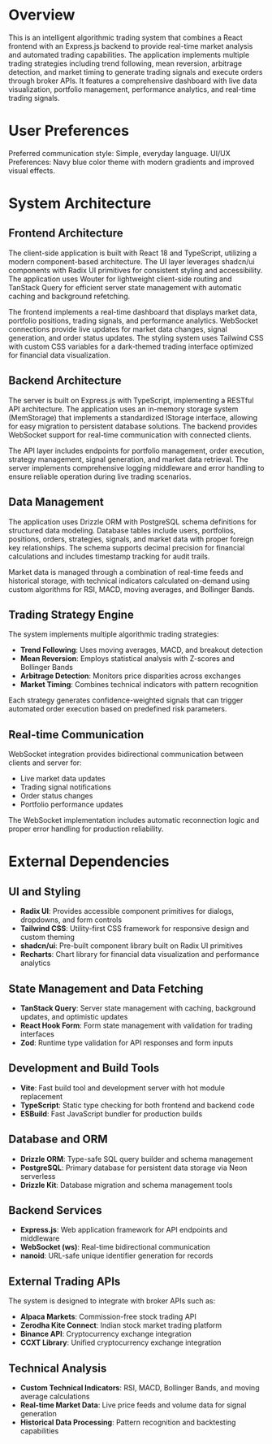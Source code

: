 # Overview

This is an intelligent algorithmic trading system that combines a React frontend with an Express.js backend to provide real-time market analysis and automated trading capabilities. The application implements multiple trading strategies including trend following, mean reversion, arbitrage detection, and market timing to generate trading signals and execute orders through broker APIs. It features a comprehensive dashboard with live data visualization, portfolio management, performance analytics, and real-time trading signals.

# User Preferences

Preferred communication style: Simple, everyday language.
UI/UX Preferences: Navy blue color theme with modern gradients and improved visual effects.

# System Architecture

## Frontend Architecture
The client-side application is built with React 18 and TypeScript, utilizing a modern component-based architecture. The UI layer leverages shadcn/ui components with Radix UI primitives for consistent styling and accessibility. The application uses Wouter for lightweight client-side routing and TanStack Query for efficient server state management with automatic caching and background refetching.

The frontend implements a real-time dashboard that displays market data, portfolio positions, trading signals, and performance analytics. WebSocket connections provide live updates for market data changes, signal generation, and order status updates. The styling system uses Tailwind CSS with custom CSS variables for a dark-themed trading interface optimized for financial data visualization.

## Backend Architecture
The server is built on Express.js with TypeScript, implementing a RESTful API architecture. The application uses an in-memory storage system (MemStorage) that implements a standardized IStorage interface, allowing for easy migration to persistent database solutions. The backend provides WebSocket support for real-time communication with connected clients.

The API layer includes endpoints for portfolio management, order execution, strategy management, signal generation, and market data retrieval. The server implements comprehensive logging middleware and error handling to ensure reliable operation during live trading scenarios.

## Data Management
The application uses Drizzle ORM with PostgreSQL schema definitions for structured data modeling. Database tables include users, portfolios, positions, orders, strategies, signals, and market data with proper foreign key relationships. The schema supports decimal precision for financial calculations and includes timestamp tracking for audit trails.

Market data is managed through a combination of real-time feeds and historical storage, with technical indicators calculated on-demand using custom algorithms for RSI, MACD, moving averages, and Bollinger Bands.

## Trading Strategy Engine
The system implements multiple algorithmic trading strategies:
- **Trend Following**: Uses moving averages, MACD, and breakout detection
- **Mean Reversion**: Employs statistical analysis with Z-scores and Bollinger Bands
- **Arbitrage Detection**: Monitors price disparities across exchanges
- **Market Timing**: Combines technical indicators with pattern recognition

Each strategy generates confidence-weighted signals that can trigger automated order execution based on predefined risk parameters.

## Real-time Communication
WebSocket integration provides bidirectional communication between clients and server for:
- Live market data updates
- Trading signal notifications
- Order status changes
- Portfolio performance updates

The WebSocket implementation includes automatic reconnection logic and proper error handling for production reliability.

# External Dependencies

## UI and Styling
- **Radix UI**: Provides accessible component primitives for dialogs, dropdowns, and form controls
- **Tailwind CSS**: Utility-first CSS framework for responsive design and custom theming
- **shadcn/ui**: Pre-built component library built on Radix UI primitives
- **Recharts**: Chart library for financial data visualization and performance analytics

## State Management and Data Fetching
- **TanStack Query**: Server state management with caching, background updates, and optimistic updates
- **React Hook Form**: Form state management with validation for trading interfaces
- **Zod**: Runtime type validation for API responses and form inputs

## Development and Build Tools
- **Vite**: Fast build tool and development server with hot module replacement
- **TypeScript**: Static type checking for both frontend and backend code
- **ESBuild**: Fast JavaScript bundler for production builds

## Database and ORM
- **Drizzle ORM**: Type-safe SQL query builder and schema management
- **PostgreSQL**: Primary database for persistent data storage via Neon serverless
- **Drizzle Kit**: Database migration and schema management tools

## Backend Services
- **Express.js**: Web application framework for API endpoints and middleware
- **WebSocket (ws)**: Real-time bidirectional communication
- **nanoid**: URL-safe unique identifier generation for records

## External Trading APIs
The system is designed to integrate with broker APIs such as:
- **Alpaca Markets**: Commission-free stock trading API
- **Zerodha Kite Connect**: Indian stock market trading platform
- **Binance API**: Cryptocurrency exchange integration
- **CCXT Library**: Unified cryptocurrency exchange integration

## Technical Analysis
- **Custom Technical Indicators**: RSI, MACD, Bollinger Bands, and moving average calculations
- **Real-time Market Data**: Live price feeds and volume data for signal generation
- **Historical Data Processing**: Pattern recognition and backtesting capabilities